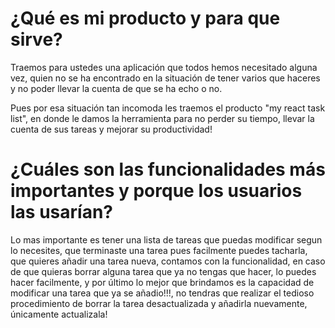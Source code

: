 # ¿Qué es mi producto y para que sirve?
Traemos para ustedes una aplicación que todos hemos necesitado alguna vez, quien no se ha encontrado en
la situación de tener varios que haceres y no poder llevar la cuenta de que se ha echo o no.

Pues por esa situación tan incomoda les traemos el producto "my react task list", en donde le damos
la herramienta para no perder su tiempo, llevar la cuenta de sus tareas y mejorar su productividad!
# ¿Cuáles son las funcionalidades más importantes y porque los usuarios las usarían?
Lo mas importante es tener una lista de tareas que puedas modificar segun lo necesites, que terminaste una tarea pues 
facilmente puedes tacharla, que quieres añadir una tarea nueva, contamos con la funcionalidad, en caso de que quieras
borrar alguna tarea que ya no tengas que hacer, lo puedes hacer facilmente, y por último lo mejor que brindamos
es la capacidad de modificar una tarea que ya se añadio!!!, no tendras que realizar el tedioso procedimiento
de borrar la tarea desactualizada y añadirla nuevamente, únicamente actualizala!